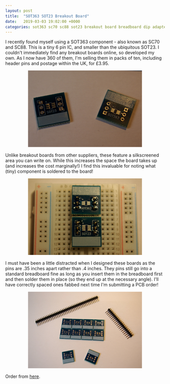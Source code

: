 ```yaml
---
layout: post
title:  "SOT363 SOT23 Breakout Board"
date:   2019-03-03 19:02:00 +0000
categories: sot363 sc70 sc88 sot23 breakout board breadboard dip adapter
---
```


<style>
.aligncenter {
    text-align: center;
}
</style>

I recently found myself using a SOT363 component - also known as SC70 and SC88.  This is a tiny 6 pin IC, and smaller than the ubiquitous SOT23.  I couldn't immediately find any breakout boards online, so developed my own.  As I now have 360 of them, I'm selling them in packs of ten, including header pins and postage within the UK, for £3.95.

<p class="aligncenter">
  <img alt="SOT363/SOT23 Breakout Boards" src="/static/img/sot363-sot23-breakout.JPG" width="360" />
</p>

Unlike breakout boards from other suppliers, these feature a silkscreened area you can write on.  While this increases the space the board takes up (and increases the cost marginally!) I find this invaluable for noting what (tiny) component is soldered to the board!

<p class="aligncenter">
  <img alt="SOT363/SOT23 Breakout Boards in breadboard" src="/static/img/sot363-in-bb.JPG" width="360" />
</p>

I must have been a little distracted when I designed these boards as the pins are .35 inches apart rather than .4 inches.  They pins still go into a standard breadboard fine as long as you insert them in the breadboard first and then solder them in place (so they end up at the necessary angle).  I'll have correctly spaced ones fabbed next time I'm submitting a PCB order!

<p class="aligncenter">
  <img alt="10 x SOT363/SOT23 Breakout Boards plus header pins" src="/static/img/sot363-10.JPG" width="360" />
</p>

Order from [here](https://www.packom.net/sot363-sot23-breakout-boards/).